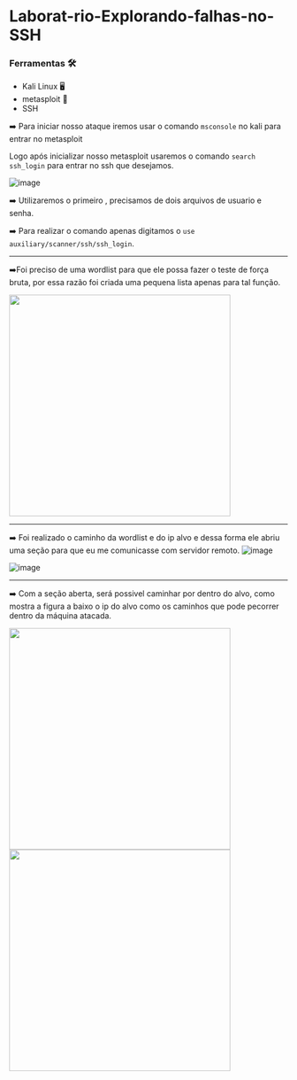 # Laborat-rio-Explorando-falhas-no-SSH

 
### Ferramentas  :hammer_and_wrench:

- Kali Linux :desktop_computer:
- metasploit :space_invader:
- SSH

➡️ Para iniciar nosso ataque iremos usar o comando ```msconsole``` no kali para entrar no metasploit

Logo após inicializar nosso metasploit usaremos o comando ```search ssh_login``` para entrar no ssh que desejamos.

![image](https://github.com/user-attachments/assets/57d973c5-c81b-4e35-b573-6402abd5589e)

➡️ Utilizaremos o primeiro , precisamos de dois arquivos de usuario e senha.

➡️ Para realizar o comando apenas digitamos o ```use auxiliary/scanner/ssh/ssh_login```.

---
➡️Foi preciso de uma wordlist para que ele possa fazer o teste de força bruta, por essa razão foi criada uma pequena lista apenas para tal função.

<img src="https://github.com/user-attachments/assets/31ea8c6d-b807-4443-8d8a-de4657784ed6" width="400"/>


---


➡️ Foi realizado o caminho da wordlist e do ip alvo e dessa forma ele abriu uma seção para que eu me comunicasse com servidor remoto.
![image](https://github.com/user-attachments/assets/7ad93dbe-1e54-4f15-9d21-acafca9056e3)

![image](https://github.com/user-attachments/assets/deb0e946-a75e-4a8f-8aa7-6a87fb826b44)

---
➡️ Com a seção aberta, será possivel caminhar por dentro do alvo, como mostra a figura a baixo o ip do alvo como os caminhos que pode pecorrer dentro da máquina atacada.

<img src="https://github.com/user-attachments/assets/8bb8343b-918e-4a0b-8af2-5b9bedd4e33e" width="400"/>


<img src="https://github.com/user-attachments/assets/9d10e6ae-20c9-4a7b-93e3-2407212f07f3" width="400"/>






